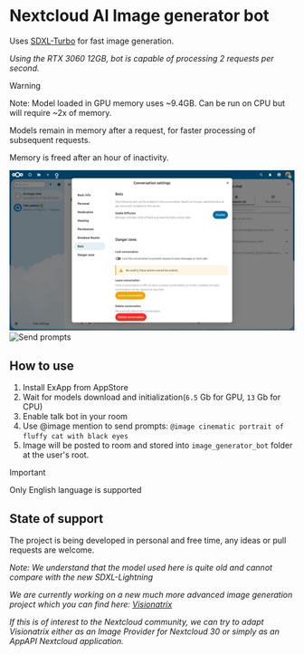 # Nextcloud AI Image generator bot

Uses [SDXL-Turbo](https://huggingface.co/stabilityai/sdxl-turbo) for fast image generation.

*Using the RTX 3060 12GB, bot is capable of processing 2 requests per second.*

> [!WARNING]
> Note: Model loaded in GPU memory uses ~9.4GB.
> Can be run on CPU but will require ~2x of memory.
>
> Models remain in memory after a request, for faster processing of subsequent requests.
>
> Memory is freed after an hour of inactivity.

![Enable talk bot](/screenshots/ai_image_generator_bot_1.png)
![Send prompts](/screenshots/ai_image_generator_bot_2.png)

## How to use

1. Install ExApp from AppStore
2. Wait for models download and initialization(`6.5` Gb for GPU, `13` Gb for CPU)
3. Enable talk bot in your room
4. Use @image mention to send prompts: `@image cinematic portrait of fluffy cat with black eyes`
5. Image will be posted to room and stored into `image_generator_bot` folder at the user's root.

> [!IMPORTANT]
> Only English language is supported

## State of support

The project is being developed in personal and free time, any ideas or pull requests are welcome.

*Note: We understand that the model used here is quite old and cannot compare with the new SDXL-Lightning*

*We are currently working on a new much more advanced image generation project which you can find here: [Visionatrix](https://github.com/Visionatrix/Visionatrix)*

*If this is of interest to the Nextcloud community, we can try to adapt Visionatrix either as an Image Provider for Nextcloud 30 or simply as an AppAPI Nextcloud application.*
